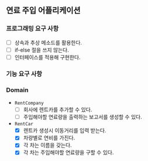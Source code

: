 ## 연료 주입 어플리케이션

### 프로그래밍 요구 사항
* [ ] 상속과 추상 메소드를 활용한다.
* [ ] if-else 절을 쓰지 않는다.
* [ ] 인터페이스를 적용해 구현한다.

### 기능 요구 사항

### Domain
* `RentCompany`
  * [ ] 회사에 렌트카를 추가할 수 있다.
  * [ ] 주입해야할 연료량을 출력하는 보고서를 생성할 수 있다.

* `RentCar`
  * [x] 렌트카 생성시 이동거리를 입력 받는다.
  * [x] 차량별로 연비를 가진다.
  * [x] 각 차는 이름을 갖는다.
  * [x] 각 차는 주입해야할 연료량을 구할 수 있다.